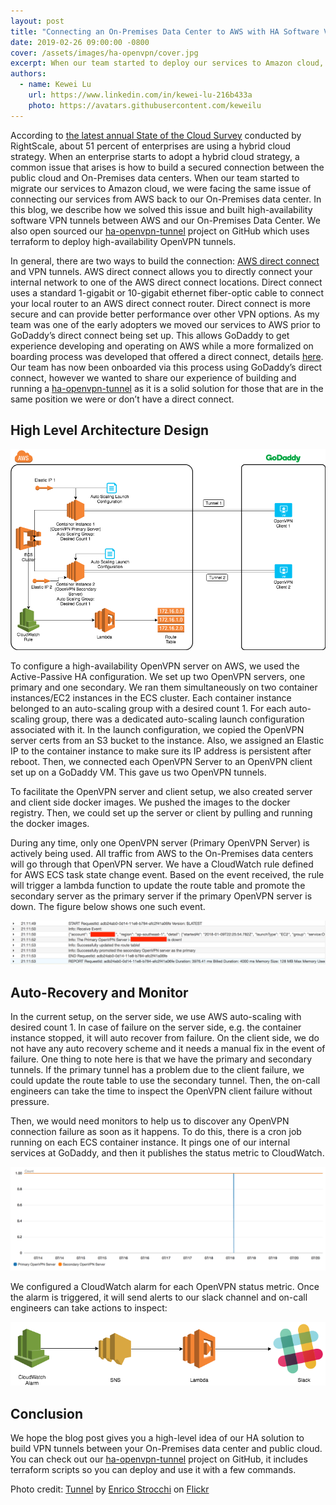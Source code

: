 ```yaml
---
layout: post
title: "Connecting an On-Premises Data Center to AWS with HA Software VPN Tunnels"
date: 2019-02-26 09:00:00 -0800
cover: /assets/images/ha-openvpn/cover.jpg
excerpt: When our team started to deploy our services to Amazon cloud, there was a demand to connect from Amazon VPC back to our On-Premises data center. This post describes how we build HA software VPN tunnels.
authors:
  - name: Kewei Lu
    url: https://www.linkedin.com/in/kewei-lu-216b433a
    photo: https://avatars.githubusercontent.com/keweilu
---
```


According to [the latest annual State of the Cloud Survey](https://www.rightscale.com/blog/cloud-industry-insights/cloud-computing-trends-2018-state-cloud-survey) conducted by RightScale, about 51 percent of enterprises are using a hybrid cloud strategy. When an enterprise starts to adopt a hybrid cloud strategy, a common issue that arises is how to build a secured connection between the public cloud and On-Premises data centers. When our team started to migrate our services to Amazon cloud, we were facing the same issue of connecting our services from AWS back to our On-Premises data center. In this blog, we describe how we solved this issue and built high-availability software VPN tunnels between AWS and our On-Premises Data Center. We also open sourced our [ha-openvpn-tunnel](https://github.com/keweilu/ha-openvpn-tunnel) project on GitHub which uses terraform to deploy high-availability OpenVPN tunnels.

In general, there are two ways to build the connection: [AWS direct connect](https://docs.aws.amazon.com/directconnect/latest/UserGuide/Welcome.html) and VPN tunnels. AWS direct connect allows you to directly connect your internal network to one of the AWS direct connect locations. Direct connect uses a standard 1-gigabit or 10-gigabit ethernet fiber-optic cable to connect your local router to an AWS direct connect router. Direct connect is more secure and can provide better performance over other VPN options.  As my team was one of the early adopters we moved our services to AWS prior to GoDaddy’s direct connect being set up.  This allows GoDaddy to get experience developing and operating on AWS while a more formalized on boarding process was developed that offered a direct connect, details [here](https://www.youtube.com/watch?v=wskODdCBvYc&feature=youtu.be).  Our team has now been onboarded via this process using GoDaddy’s direct connect, however we wanted to share our experience of building and running a [ha-openvpn-tunnel](https://github.com/keweilu/ha-openvpn-tunnel) as it is a solid solution for those that are in the same position we were or don’t have a direct connect.

## High Level Architecture Design

![OpenVPN High-Level Architecture](/assets/images/ha-openvpn/openvpn-arch.png)

To configure a high-availability OpenVPN server on AWS, we used the Active-Passive HA configuration. We set up two OpenVPN servers, one primary and one secondary. We ran them simultaneously on two container instances/EC2 instances in the ECS cluster. Each container instance belonged to an auto-scaling group with a desired count 1. For each auto-scaling group, there was a dedicated auto-scaling launch configuration associated with it. In the launch configuration, we copied the OpenVPN server certs from an S3 bucket to the instance. Also, we assigned an Elastic IP to the container instance to make sure its IP address is persistent after reboot. Then, we connected each OpenVPN Server to an OpenVPN client set up on a GoDaddy VM. This gave us two OpenVPN tunnels.

To facilitate the OpenVPN server and client setup, we also created server and client side docker images. We pushed the images to the docker registry. Then, we could set up the server or client by pulling and running the docker images.  

During any time, only one OpenVPN server (Primary OpenVPN Server) is actively being used. All traffic from AWS to the On-Premises data centers will go through that OpenVPN server. We have a CloudWatch rule defined for AWS ECS task state change event. Based on the event received, the rule will trigger a lambda function to update the route table and promote the secondary server as the primary server if the primary OpenVPN server is down. The figure below shows one such event.

![Route Table Update Event](/assets/images/ha-openvpn/openvpn-route.png)

## Auto-Recovery and Monitor

In the current setup, on the server side, we use AWS auto-scaling with desired count 1. In case of failure on the server side, e.g. the container instance stopped, it will auto recover from failure. On the client side, we do not have any auto recovery scheme and it needs a manual fix in the event of failure. One thing to note here is that we have the primary and secondary tunnels. If the primary tunnel has a problem due to the client failure, we could update the route table to use the secondary tunnel. Then, the on-call engineers can take the time to inspect the OpenVPN client failure without pressure.

Then, we would need monitors to help us to discover any OpenVPN connection failure as soon as it happens. To do this, there is a cron job running on each ECS container instance. It pings one of our internal services at GoDaddy, and then it publishes the status metric to CloudWatch.

![OpenVPN Status](/assets/images/ha-openvpn/openvpn-Status.png)

We configured a CloudWatch alarm for each OpenVPN status metric. Once the alarm is triggered, it will send alerts to our slack channel and on-call engineers can take actions to inspect:

![OpenVPN Alarms](/assets/images/ha-openvpn/openvpn-alarm.png)

## Conclusion

We hope the blog post gives you a high-level idea of our HA solution to build VPN tunnels between your On-Premises data center and public cloud. You can check out our [ha-openvpn-tunnel](https://github.com/keweilu/ha-openvpn-tunnel) project on GitHub, it includes terraform scripts so you can deploy and use it with a few commands.


Photo credit: [Tunnel](https://www.flickr.com/photos/strocchi/44643371845/in/photolist-2b1YX6F-agRBhu-dTC4mM-4sBZoN-WdNarj-4An7ZH-WBskt6-Xg4L1z-7TZupu-2bey7j8-agNQ7p-mXnr5-vVvXe-4GLRB-4f7AHH-3pDsd-k1nH-mDNJcB-Ck4Wu-bnhy4X-YQkYNY-bXqJed-n2GyD-8cidDf-9GLeA4-7XecqJ-p5UNPD-4CmFaP-2RRKM-3Qkiu-6kvCnd-2eyyX-o9nKxC-C7gZ-4DddUh-kjzk-unXV-23uNbN-prWEje-2FFegW-8XmxC-7QTthc-4NnYxH-8cVYDQ-qdV5-UkARf-51BWBJ-foNv1M-unXM-rc1a) by [Enrico Strocchi](https://www.flickr.com/photos/strocchi/) on [Flickr](https://www.flickr.com/photos)
